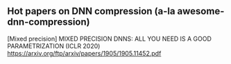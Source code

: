 ## Hot papers on DNN compression (a-la awesome-dnn-compression)

[Mixed precision] MIXED PRECISION DNNS: ALL YOU NEED IS A GOOD PARAMETRIZATION (ICLR 2020) https://arxiv.org/ftp/arxiv/papers/1905/1905.11452.pdf 
